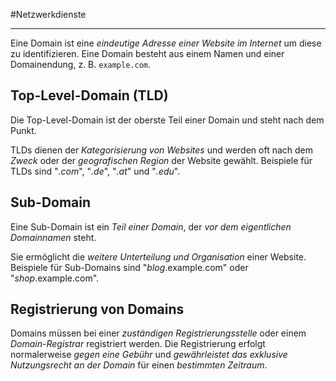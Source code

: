 #Netzwerkdienste
***

Eine Domain ist eine *eindeutige Adresse einer Website im Internet* um diese zu identifizieren.
Eine Domain besteht aus einem Namen und einer Domainendung, z. B. `example.com`.

## Top-Level-Domain (TLD)
Die Top-Level-Domain ist der oberste Teil einer Domain und steht nach dem Punkt.

TLDs dienen der *Kategorisierung von Websites* und werden oft nach dem *Zweck* oder der *geografischen Region* der Website gewählt.
Beispiele für TLDs sind "*.com*", "*.de*", "*.at*" und "*.edu*".

## Sub-Domain
Eine Sub-Domain ist ein *Teil einer Domain*, der *vor dem eigentlichen Domainnamen* steht.

Sie ermöglicht die *weitere Unterteilung und Organisation* einer Website.
Beispiele für Sub-Domains sind "*blog*.example.com" oder "*shop*.example.com".

## Registrierung von Domains
Domains müssen bei einer *zuständigen Registrierungsstelle* oder einem *Domain-Registrar* registriert werden.
Die Registrierung erfolgt normalerweise *gegen eine Gebühr* und *gewährleistet das exklusive Nutzungsrecht an der Domain* für einen *bestimmten Zeitraum*.
